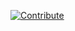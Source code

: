 [![Contribute](https://che.openshift.io/factory/resources/factory-contribute.svg)](https://che.prod-preview.openshift.io/f?url=https://raw.githubusercontent.com/redhat-developer/devfile/master/getting-started/vaadin-addressbook/devfile.yaml)
